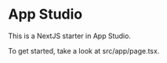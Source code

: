 # App Studio

This is a NextJS starter in App Studio.

To get started, take a look at src/app/page.tsx.
